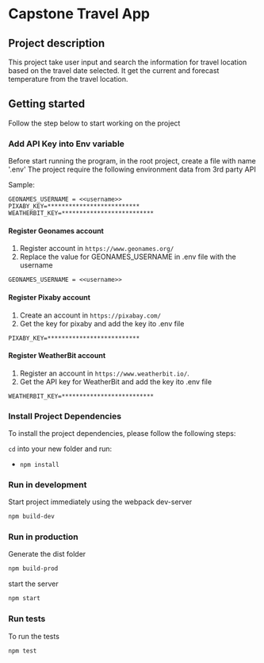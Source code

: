 # Capstone Travel App

## Project description
This project take user input and search the information for travel location based on the travel date selected.
It get the current and forecast temperature from the travel location. 

## Getting started

Follow the step below to start working on the project

### Add API Key into Env variable

Before start running the program, in the root project, create a file with name '.env'
The project require the following environment data from 3rd party API

Sample:
```
GEONAMES_USERNAME = <<username>>
PIXABY_KEY=**************************
WEATHERBIT_KEY=**************************
```

#### Register Geonames account 
1. Register account in `https://www.geonames.org/`
2. Replace the value for GEONAMES_USERNAME in .env file with the username
```
GEONAMES_USERNAME = <<username>>
```

#### Register Pixaby account
1. Create an account in `https://pixabay.com/`
2. Get the key for pixaby and add the key ito .env file
```
PIXABY_KEY=**************************
```

#### Register WeatherBit account
1. Register an account in `https://www.weatherbit.io/`. 
2. Get the API key for WeatherBit and add the key ito .env file
```
WEATHERBIT_KEY=**************************
```

### Install Project Dependencies

To install the project dependencies, please follow the following steps:

`cd` into your new folder and run:
- `npm install`

### Run in development

Start project immediately using the webpack dev-server

```bash
npm build-dev
```

### Run in production

Generate the dist folder

```bash
npm build-prod
```

start the server

```bash
npm start
```

### Run tests

To run the tests

```bash
npm test
```

